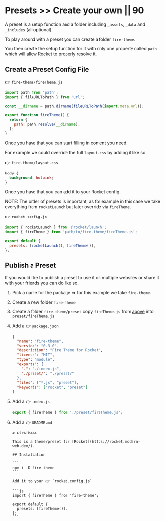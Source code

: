 # Presets >> Create your own || 90

A preset is a setup function and a folder including `_assets`, `_data` and `_includes` (all optional).

To play around with a preset you can create a folder `fire-theme`.

You then create the setup function for it with only one property called `path` which will allow Rocket to properly resolve it.

## Create a Preset Config File

👉 `fire-theme/fireTheme.js`

```js
import path from 'path';
import { fileURLToPath } from 'url';

const __dirname = path.dirname(fileURLToPath(import.meta.url));

export function fireTheme() {
  return {
    path: path.resolve(__dirname),
  };
}
```

Once you have that you can start filling in content you need.

For example we could override the full `layout.css` by adding it like so

👉 `fire-theme/layout.css`

```css
body {
  background: hotpink;
}
```

Once you have that you can add it to your Rocket config.

NOTE: The order of presets is important, as for example in this case we take everything from `rocketLaunch` but later override via `fireTheme`.

👉 `rocket-config.js`

```js
import { rocketLaunch } from '@rocket/launch';
import { fireTheme } from 'path/to/fire-theme/fireTheme.js';

export default {
  presets: [rocketLaunch(), fireTheme()],
};
```

## Publish a Preset

If you would like to publish a preset to use it on multiple websites or share it with your friends you can do like so.

1. Pick a name for the package => for this example we take `fire-theme`.
2. Create a new folder `fire-theme`
3. Create a folder `fire-theme/preset` copy `fireTheme.js` from [above](#create-a-preset-config-file) into `preset/fireTheme.js`
4. Add a 👉 `package.json`

   ```json
   {
     "name": "fire-theme",
     "version": "0.3.0",
     "description": "Fire Theme for Rocket",
     "license": "MIT",
     "type": "module",
     "exports": {
       ".": "./index.js",
       "./preset/": "./preset/"
     },
     "files": ["*.js", "preset"],
     "keywords": ["rocket", "preset"]
   }
   ```

5. Add a 👉 `index.js`

   ```js
   export { fireTheme } from './preset/fireTheme.js';
   ```

6. Add a 👉 `README.md`

   ````
   # FireTheme

   This is a theme/preset for [Rocket](https://rocket.modern-web.dev/).

   ## Installation

   ```
   npm i -D fire-theme
   ```

   Add it to your 👉 `rocket.config.js`

   ```js
   import { fireTheme } from 'fire-theme';

   export default {
     presets: [fireTheme()],
   };
   ```
   ````
